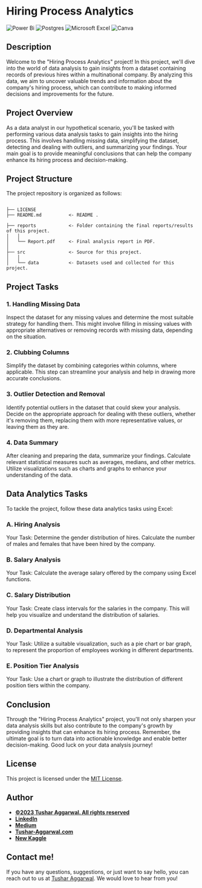 # Hiring Process Analytics

![Power Bi](https://img.shields.io/badge/power_bi-F2C811?style=for-the-badge&logo=powerbi&logoColor=black)
![Postgres](https://img.shields.io/badge/postgres-%23316192.svg?style=for-the-badge&logo=postgresql&logoColor=white)
![Microsoft Excel](https://img.shields.io/badge/Microsoft_Excel-217346?style=for-the-badge&logo=microsoft-excel&logoColor=white)
![Canva](https://img.shields.io/badge/Canva-%2300C4CC.svg?style=for-the-badge&logo=Canva&logoColor=white)

## Description

Welcome to the "Hiring Process Analytics" project! In this project, we'll dive into the world of data analysis to gain insights from a dataset containing records of previous hires within a multinational company. By analyzing this data, we aim to uncover valuable trends and information about the company's hiring process, which can contribute to making informed decisions and improvements for the future.

## Project Overview

As a data analyst in our hypothetical scenario, you'll be tasked with performing various data analysis tasks to gain insights into the hiring process. This involves handling missing data, simplifying the dataset, detecting and dealing with outliers, and summarizing your findings. Your main goal is to provide meaningful conclusions that can help the company enhance its hiring process and decision-making.
## Project Structure

The project repository is organized as follows:

```

├── LICENSE
├── README.md          <- README .

├── reports            <- Folder containing the final reports/results of this project.
│   │
│   └── Report.pdf     <- Final analysis report in PDF.
│   
├── src                <- Source for this project.
│   │
│   └── data           <- Datasets used and collected for this project.

```

## Project Tasks

### 1. Handling Missing Data

Inspect the dataset for any missing values and determine the most suitable strategy for handling them. This might involve filling in missing values with appropriate alternatives or removing records with missing data, depending on the situation.

### 2. Clubbing Columns

Simplify the dataset by combining categories within columns, where applicable. This step can streamline your analysis and help in drawing more accurate conclusions.

### 3. Outlier Detection and Removal

Identify potential outliers in the dataset that could skew your analysis. Decide on the appropriate approach for dealing with these outliers, whether it's removing them, replacing them with more representative values, or leaving them as they are.

### 4. Data Summary

After cleaning and preparing the data, summarize your findings. Calculate relevant statistical measures such as averages, medians, and other metrics. Utilize visualizations such as charts and graphs to enhance your understanding of the data.

## Data Analytics Tasks

To tackle the project, follow these data analytics tasks using Excel:

### A. Hiring Analysis

Your Task: Determine the gender distribution of hires. Calculate the number of males and females that have been hired by the company.

### B. Salary Analysis

Your Task: Calculate the average salary offered by the company using Excel functions.

### C. Salary Distribution

Your Task: Create class intervals for the salaries in the company. This will help you visualize and understand the distribution of salaries.

### D. Departmental Analysis

Your Task: Utilize a suitable visualization, such as a pie chart or bar graph, to represent the proportion of employees working in different departments.

### E. Position Tier Analysis

Your Task: Use a chart or graph to illustrate the distribution of different position tiers within the company.

## Conclusion

Through the "Hiring Process Analytics" project, you'll not only sharpen your data analysis skills but also contribute to the company's growth by providing insights that can enhance its hiring process. Remember, the ultimate goal is to turn data into actionable knowledge and enable better decision-making. Good luck on your data analysis journey!


## License

This project is licensed under the [MIT License](LICENSE).
## Author
- <ins><b>©2023 Tushar Aggarwal. All rights reserved</b></ins>
- <b>[LinkedIn](https://www.linkedin.com/in/tusharaggarwalinseec/)</b>
- <b>[Medium](https://medium.com/@tushar_aggarwal)</b> 
- <b>[Tushar-Aggarwal.com](https://www.tushar-aggarwal.com/)</b>
- <b>[New Kaggle](https://www.kaggle.com/tagg27)</b> 

## Contact me!
If you have any questions, suggestions, or just want to say hello, you can reach out to us at [Tushar Aggarwal](mailto:info@tushar-aggarwal.com). We would love to hear from you!